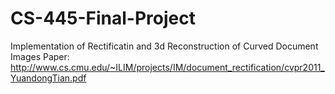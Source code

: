 # CS-445-Final-Project
Implementation of Rectificatin and 3d Reconstruction of Curved Document Images
Paper: http://www.cs.cmu.edu/~ILIM/projects/IM/document_rectification/cvpr2011_YuandongTian.pdf
